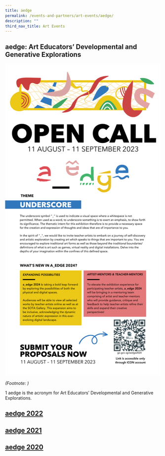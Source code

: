 ```yaml
---
title: aedge
permalink: /events-and-partners/art-events/aedge/
description: ""
third_nav_title: Art Events
---
```

## aedge: Art Educators’ Developmental and Generative Explorations

![](/images/aedge%202024%20open%20call.png)

_(Footnote: )_

1 aedge is the acronym for Art Educators’ Developmental and Generative Explorations.

## [aedge 2022](/aedge-2022/)

## [aedge 2021](/aedge-2021/)

## [aedge 2020](/aedge-2020/)